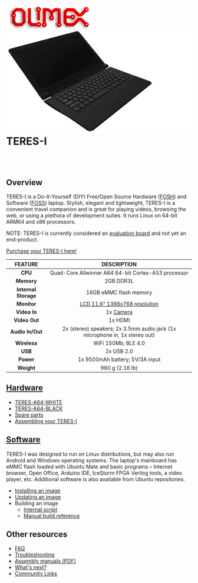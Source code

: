 ![OLIMEX Company Logo](doc/images/smflogo.png "OLIMEX Company Logo")
<img align="right" src="doc/images/TERES-I/TERES-A64-BLACK/laptop-12.jpg">

<br>

# TERES-I

<br><br>

## Overview

TERES-I is a Do-It-Yourself (DIY) Free/Open Source Hardware ([FOSH](https://wikipedia.org/wiki/Open-source_hardware)) and Software ([FOSS](https://wikipedia.org/wiki/Free_and_open-source_software)) laptop.
Stylish, elegant and lightweight, TERES-I is a convenient travel companion and is great for playing videos, browsing the web, or using a plethora of development suites.
It runs Linux on 64-bit ARM64 and x86 processors.

NOTE: TERES-I is currently considered an [evaluation board](doc/web/evaluation-board-notice.md) and not yet an end-product.

[Purchase your TERES-I here!](https://www.olimex.com/Products/DIY-Laptop/KITS)

| FEATURE              | DESCRIPTION                                                                       |
|:--------------------:|:---------------------------------------------------------------------------------:|
| **CPU**              | Quad-Core Allwinner A64 64-bit Cortex-A53 processor                               |
| **Memory**           | 2GB DDR3L                                                                         |
| **Internal Storage** | 16GB eMMC flash memory                                                            |
| **Monitor**          | [LCD 11.6" 1366x768 resolution](doc/datasheets/TERES-015-LCD11.6/N116BGE-EA2.pdf) |
| **Video In**         | 1x [Camera](HARDWARE/A64-TERES/TERES-019-Camera/N03A61B36DL32.pdf)                |
| **Video Out**        | 1x HDMI                                                                           |
| **Audio In/Out**     | 2x (stereo) speakers; 2x 3.5mm audio jack (1x microphone in, 1x stereo out)       |
| **Wireless**         | WiFi 150Mb; BLE 4.0                                                               |
| **USB**              | 2x USB 2.0                                                                        |
| **Power**            | 1x 9500mAh battery; 5V/3A input                                                   |
| **Weight**           | 980 g (2.16 lb)                                                                   |

## [Hardware](HARDWARE)

* [TERES-A64-WHITE](https://www.olimex.com/Products/DIY-Laptop/KITS/TERES-A64-WHITE)
* [TERES-A64-BLACK](https://www.olimex.com/Products/DIY-Laptop/KITS/TERES-A64-BLACK)
* [Spare parts](https://www.olimex.com/Products/DIY-Laptop/SPARE-PARTS)
* [Assembling your TERES-I](doc/web/hw_assembly.md)

## [Software](SOFTWARE)

TERES-I was designed to run on Linux distributions, but may also run Android and Windows operating systems.
The laptop's mainboard has eMMC flash loaded with Ubuntu Mate and basic programs – Internet browser, Open Office, Arduino IDE, IceStorm FPGA Verilog tools, a video player, etc.
Additional software is also available from Ubuntu repositories.

* [Installing an image](doc/web/sw_fresh-os.md)
* [Updating an image](doc/web/sw_updating-os.md)
* Building an image
  * [Internal script](SOFTWARE/A64-TERES/scripts/README.md)
  * [Manual build reference](http://linux-sunxi.org/Manual_build_howto)

## Other resources

* [FAQ](doc/web/res_faq.md)
* [Troubleshooting](doc/web/res_troubleshooting.md)
* [Assembly manuals (PDF)](doc/manuals)
* [What's next?](doc/web/res_next-steps.md)
* [Community Links](doc/web/res_community.md)
